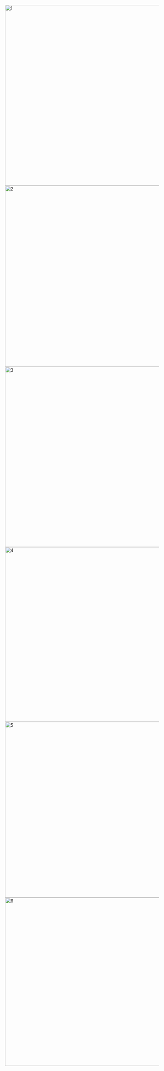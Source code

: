 <img width="1335" height="590" alt="1" src="https://github.com/user-attachments/assets/63ba8ecc-6925-4672-b6db-b80db63dd8a7" />
<img width="1336" height="592" alt="2" src="https://github.com/user-attachments/assets/2001e688-8442-43e1-942c-0f318da3c9fd" />
<img width="1355" height="589" alt="3" src="https://github.com/user-attachments/assets/24b34a9d-74f8-4842-8f28-b62a679e096f" />
<img width="1329" height="571" alt="4" src="https://github.com/user-attachments/assets/886ea691-1302-4db5-8e39-7135837285d6" />
<img width="1344" height="574" alt="5" src="https://github.com/user-attachments/assets/50a3c312-9e1a-47db-802b-f46a4ee19d60" />
<img width="1353" height="550" alt="6" src="https://github.com/user-attachments/assets/18a58337-2cd4-47b8-9255-ccad8490a5ee" />
